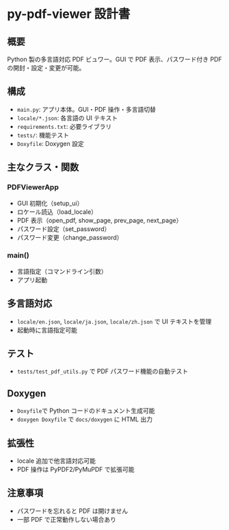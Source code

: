# py-pdf-viewer 設計書

## 概要

Python 製の多言語対応 PDF ビュワー。GUI で PDF 表示、パスワード付き PDF の開封・設定・変更が可能。

## 構成

- `main.py`: アプリ本体。GUI・PDF 操作・多言語切替
- `locale/*.json`: 各言語の UI テキスト
- `requirements.txt`: 必要ライブラリ
- `tests/`: 機能テスト
- `Doxyfile`: Doxygen 設定

## 主なクラス・関数

### PDFViewerApp

- GUI 初期化（setup_ui）
- ロケール読込（load_locale）
- PDF 表示（open_pdf, show_page, prev_page, next_page）
- パスワード設定（set_password）
- パスワード変更（change_password）

### main()

- 言語指定（コマンドライン引数）
- アプリ起動

## 多言語対応

- `locale/en.json`, `locale/ja.json`, `locale/zh.json` で UI テキストを管理
- 起動時に言語指定可能

## テスト

- `tests/test_pdf_utils.py` で PDF パスワード機能の自動テスト

## Doxygen

- `Doxyfile`で Python コードのドキュメント生成可能
- `doxygen Doxyfile` で `docs/doxygen` に HTML 出力

## 拡張性

- locale 追加で他言語対応可能
- PDF 操作は PyPDF2/PyMuPDF で拡張可能

## 注意事項

- パスワードを忘れると PDF は開けません
- 一部 PDF で正常動作しない場合あり
